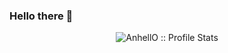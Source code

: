 ### Hello there 👋

<p align="center"><img src="https://github-readme-stats.vercel.app/api?username=dikiwidia&show_icons=true&theme=synthwave" alt="AnhellO :: Profile Stats" /></p>
